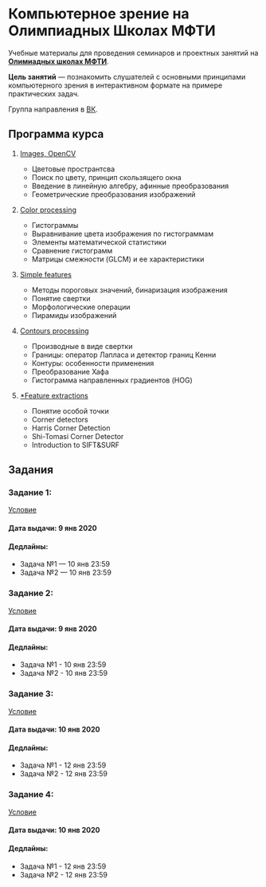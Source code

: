 # Компьютерное зрение на Олимпиадных Школах МФТИ

Учебные материалы для проведения семинаров и проектных занятий на **[Олимиадных школах МФТИ](https://vk.com/miptschool)**.

**Цель занятий** — познакомить слушателей с основными принципами компьютерного зрения в интерактивном формате на примере практических задач.

Группа направления в [ВК](https://vk.com/miptcv).

## Программа курса

1. [Images, OpenCV](https://github.com/Keleas/Computer_Vision_School/tree/master/01.%20Images%2C%20OpenCV)
	* Цветовые пространтсва
	* Поиск по цвету, принцип скользящего окна
	* Введение в линейную алгебру, афинные преобразования
	* Геометрические преобразования изображений

2. [Color processing](https://github.com/Keleas/Computer_Vision_School/tree/master/02.%20Color%20processing)
	* Гистограммы
	* Выравнивание цвета изображения по гистограммам
	* Элементы математической статистики
	* Сравнение гистограмм
	* Матрицы смежности (GLCM) и ее характеристики

3. [Simple features](https://github.com/Keleas/Computer_Vision_School/tree/master/03.%20Simple%20features)
	* Методы пороговых значений, бинаризация изображения
	* Понятие свертки
	* Морфологические операции
    * Пирамиды изображений

4. [Contours processing](https://github.com/Keleas/Computer_Vision_School/tree/master/04.%20Contours%20processing)
	* Производные в виде свертки
	* Границы: оператор Лапласа и детектор границ Кенни
	* Контуры: особенности применения
	* Преобразование Хафа
    * Гистограмма направленных градиентов (HOG)

5. [*Feature extractions](https://github.com/Keleas/Computer_Vision_School/tree/master/05.%20Feature%20extractions)
	* Понятие особой точки
	* Corner detectors
    * Harris Corner Detection
    * Shi-Tomasi Corner Detector
    * Introduction to SIFT&SURF


## Задания

### Задание 1:

[Условие](https://github.com/Keleas/Computer_Vision_School/tree/master/01.%20Images%2C%20OpenCV)

#### Дата выдачи: 9 янв 2020

#### Дедлайны:
* Задача №1 — 10 янв 23:59
* Задача №2 — 10 янв 23:59


### Задание 2:

[Условие](https://github.com/Keleas/Computer_Vision_School/tree/master/02.%20Color%20processing)

#### Дата выдачи: 9 янв 2020 

#### Дедлайны:
* Задача №1 - 10 янв 23:59 
* Задача №2 - 10 янв 23:59


### Задание 3:

[Условие](https://github.com/Keleas/Computer_Vision_School/tree/master/03.%20Simple%20features)

#### Дата выдачи: 10 янв 2020 

#### Дедлайны:
* Задача №1 - 12 янв 23:59
* Задача №2 - 12 янв 23:59


### Задание 4: 

[Условие](https://github.com/Keleas/Computer_Vision_School/tree/master/04.%20Contours%20processing)

#### Дата выдачи: 10 янв 2020 

#### Дедлайны:
* Задача №1 - 12 янв 23:59
* Задача №2 - 12 янв 23:59




